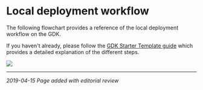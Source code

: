 # Local deployment workflow

The following flowchart provides a reference of the local deployment workflow on the GDK.
 
If you haven't already, please follow the [GDK Starter Template guide]({{urlRoot}}/content/get-started/gdk-template) which provides a detailed explanation of the different steps. 

<!-- This is a live embed of a google drawing -->

<img src="https://docs.google.com/drawings/d/e/2PACX-1vSCfvXabpgHPgNyb_9nr1rjcaHomevciDajOG1YNXol1a_qfa5Bll8swtncY_zcEiH1ZVMLH3v07PS8/pub?w=708&amp;h=1117">

----

_2019-04-15 Page added with editorial review_